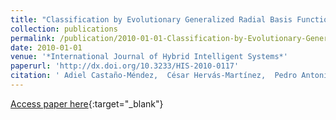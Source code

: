 ```yaml
---
title: "Classification by Evolutionary Generalized Radial Basis Functions"
collection: publications
permalink: /publication/2010-01-01-Classification-by-Evolutionary-Generalized-Radial-Basis-Functions
date: 2010-01-01
venue: '*International Journal of Hybrid Intelligent Systems*'
paperurl: 'http://dx.doi.org/10.3233/HIS-2010-0117'
citation: ' Adiel Castaño-Méndez,  César Hervás-Martínez,  Pedro Antonio Gutiérrez,  Francisco Fernandez-Navarro,  M. M. García, &quot;Classification by Evolutionary Generalized Radial Basis Functions.&quot; *International Journal of Hybrid Intelligent Systems*, Vol.7(1), 2010, pp.1-10.'
---
```

[Access paper here](http://dx.doi.org/10.3233/HIS-2010-0117){:target="_blank"}
